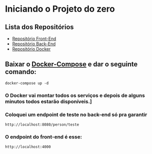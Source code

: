 # Iniciando o Projeto do zero

## Lista dos Repositórios
- [Repositório Front-End](https://github.com/GitDoVitor/nuweb.git)
- [Repositório Back-End](https://github.com/GitDoVitor/nuweb-back.git)
- [Repositório Docker](https://hub.docker.com/repository/docker/dockerdovitor/nuweb)

## Baixar o [Docker-Compose](docker-compose.yml) e dar o seguinte comando:
`docker-compose up -d`

### O Docker vai montar todos os serviços e depois de alguns minutos todos estarão disponíveis.]

### Coloquei um endpoint de teste no back-end só pra garantir
`http://localhost:8080/person/teste`
### O endpoint do front-end é esse:
`http://localhost:4000`
